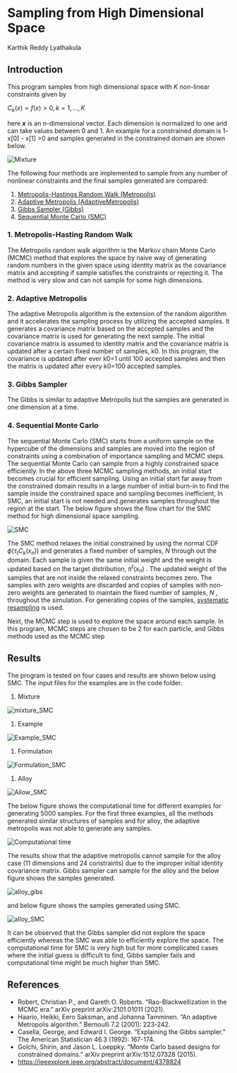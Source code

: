 Sampling from High Dimensional Space
================
Karthik Reddy Lyathakula

## Introduction

This program samples from high dimensional space with *K* non-linear
constraints given by

*C*<sub>*k*</sub>(*x*) = *f*(*x*) &gt; 0, *k* = 1, ..., *K*

here ***x*** is an n-dimensional vector. Each dimension is normalized to
one and can take values between 0 and 1. An example for a constrained
domain is 1- x\[0\] - x\[1\] &gt;0 and samples generated in the
constrained domain are shown below.

![Mixture](results/mixture_AdaptiveMetropolis.png)

The following four methods are implemented to sample from any number of
nonlinear constraints and the final samples generated are compared:

1.  [Metropolis-Hastings Random Walk
    (Metropolis)](https://arxiv.org/pdf/1504.01896.pdf)
2.  [Adaptive Metropolis
    (AdaptiveMetropolis)](https://projecteuclid.org/journals/bernoulli/volume-7/issue-2/An-adaptive-Metropolis-algorithm/bj/1080222083.full)
3.  [Gibbs Sampler
    (Gibbs)](https://www.tandfonline.com/doi/abs/10.1080/00031305.1992.10475878)
4.  [Sequential Monte Carlo (SMC)](https://arxiv.org/abs/1512.07328)

### 1. Metropolis-Hasting Random Walk

The Metropolis random walk algorithm is the Markov chain Monte Carlo
(MCMC) method that explores the space by naive way of generating random
numbers in the given space using identity matrix as the covariance
matrix and accepting if sample satisfies the constraints or rejecting
it. The method is very slow and can not sample for some high dimensions.

### 2. Adaptive Metropolis

The adaptive Metropolis algorithm is the extension of the random
algorithm and it accelerates the sampling process by utilizing the
accepted samples. It generates a covariance matrix based on the accepted
samples and the covariance matrix is used for generating the next
sample. The initial covariance matrix is assumed to identity matrix and
the covariance matrix is updated after a certain fixed number of
samples, k0. In this program, the covariance is updated after ever k0=1
until 100 accepted samples and then the matrix is updated after every
k0=100 accepted samples.

### 3. Gibbs Sampler

The Gibbs is similar to adaptive Metropolis but the samples are
generated in one dimension at a time.

### 4. Sequential Monte Carlo

The sequential Monte Carlo (SMC) starts from a uniform sample on the
hypercube of the dimensions and samples are moved into the region of
constraints using a combination of importance sampling and MCMC steps.
The sequential Monte Carlo can sample from a highly constrained space
efficiently. In the above three MCMC sampling methods, an initial start
becomes crucial for efficient sampling. Using an initial start far away
from the constrained domain results in a large number of initial burn-in
to find the sample inside the constrained space and sampling becomes
inefficient, In SMC, an initial start is not needed and generates
samples throughout the region at the start. The below figure shows the
flow chart for the SMC method for high dimensional space sampling.

![SMC](results/SMC_flowchart.png)

The SMC method relaxes the initial constrained by using the normal CDF
*ϕ*(*τ*<sub>*t*</sub>*C*<sub>*k*</sub>(*x*<sub>*n*</sub>))
and generates a fixed number of samples,
*N*
through out the domain. Each sample is given the same initial weight and
the weight is updated based on the target distribution,
*π*<sup>*t*</sup>(*x*<sub>*n*</sub>)
. The updated weight of the samples that are not inside the relaxed
constraints becomes zero. The samples with zero weights are discarded
and copies of samples with non-zero weights are generated to maintain
the fixed number of samples,
*N*
, throughout the simulation. For generating copies of the samples,
[systematic
resampling](https://ieeexplore.ieee.org/abstract/document/4378824) is
used.

Next, the MCMC step is used to explore the space around each sample. In
this program, MCMC steps are chosen to be 2 for each particle, and Gibbs
methods used as the MCMC step

## Results

The program is tested on four cases and results are shown below using
SMC. The input files for the examples are in the code folder.

1.  Mixture

![mixture\_SMC](results/mixture_SMC.png)

1.  Example

![Example\_SMC](results/example_SMC.png)

1.  Formulation

![Formulation\_SMC](results/formulation_SMC.png)

1.  Alloy

![Allow\_SMC](results/alloy_SMC.png)

The below figure shows the computational time for different examples for
generating 5000 samples. For the first three examples, all the methods
generated similar structures of samples and for alloy, the adaptive
metropolis was not able to generate any samples.

![Computational time](results/computational_time.png)

The results show that the adaptive metropolis cannot sample for the
alloy case (11 dimensions and 24 constraints) due to the improper
initial identity covariance matrix. Gibbs sampler can sample for the
alloy and the below figure shows the samples generated.

![alloy\_gibs](results/alloy_Gibbs.png)

and below figure shows the samples generated using SMC.

![alloy\_SMC](results/alloy_SMC.png)

It can be observed that the Gibbs sampler did not explore the space
efficiently whereas the SMC was able to efficiently explore the space.
The computational time for SMC is very high but for more complicated
cases where the initial guess is difficult to find, Gibbs sampler fails
and computational time might be much higher than SMC.

## References

-   Robert, Christian P., and Gareth O. Roberts. “Rao-Blackwellization
    in the MCMC era.” arXiv preprint arXiv:2101.01011 (2021).
-   Haario, Heikki, Eero Saksman, and Johanna Tamminen. “An adaptive
    Metropolis algorithm.” Bernoulli 7.2 (2001): 223-242.
-   Casella, George, and Edward I. George. “Explaining the Gibbs
    sampler.” The American Statistician 46.3 (1992): 167-174.
-   Golchi, Shirin, and Jason L. Loeppky. “Monte Carlo based designs for
    constrained domains.” arXiv preprint arXiv:1512.07328 (2015).
-   <https://ieeexplore.ieee.org/abstract/document/4378824>
